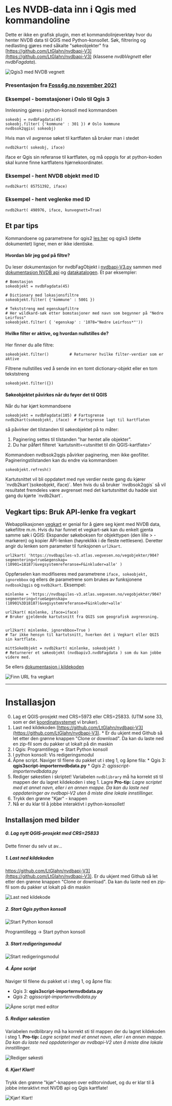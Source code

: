 # Les NVDB-data inn i Qgis med kommandoline 

Dette er ikke en grafisk plugin, men et kommandolinjeverktøy hvor du henter 
NVDB data til QGIS med Python-konsollet. Søk, filtrering og nedlasting gjøres med såkalte "søkeobjekter" fra [https://github.com/LtGlahn/nvdbapi-V3](https://github.com/LtGlahn/nvdbapi-V3) (klassene _nvdbVegnett_ eller _nvdbFagdata_). 

![Qgis3 med NVDB vegnett](./pic/qgis3_vegnettklett.png)

### Presentasjon fra [Foss4g.no november 2021](https://github.com/LtGlahn/nvdbapi-V3/blob/master/pic/nvdb2qgis-foss4gno-2021-11-11.pdf)

### Eksempel - bomstasjoner i Oslo til Qgis 3
Innlesning gjøres i python-konsoll med kommandoen 

```
sokeobj = nvdbFagdata(45) 
sokeobj.filter( {'kommune' : 301 }) # Oslo kommune 
nvdbsok2qgis( sokeobj) 
```

Hvis man vil avgrense søket til kartflaten så bruker man i stedet
```
nvdb2kart( sokeobj, iface) 
```
iface er Qgis sin referanse til kartflaten, og må oppgis for at python-koden skal kunne finne kartflatens hjørnekoordinater. 

### Eksempel - hent NVDB objekt med ID

```
nvdb2kart( 85751392, iface) 
```

### Eksempel - hent veglenke med ID

```
nvdb2kart( 498976, iface, kunvegnett=True)
```


## Et par tips

Kommandoene og parametrene for qgis2 [les her](./qgisscript-importernvdbdata.py) og qgis3 (dette dokumentet) ligner, men er ikke identiske. 


#### Hvordan blir jeg god på filtre? 

Du leser dokumentasjon for nvdbFagObjekt i [nvdbapi-V3.py](./README.md) sammen med [dokumentasjon NVDB api](https://nvdbapiles-v3.atlas.vegvesen.no/dokumentasjon/) og [datakatalogen](https://datakatalogen.vegdata.no/).  Et par eksempler: 


```
# Bomstasjon
sokeobjekt = nvdbFagdata(45) 

# Dictionary med lokasjonsfiltre
sokeobjekt.filter( {'kommune' : 5001 })

# Tekststreng med egenskapfiltre
# Her wildkard-søk etter bomstasjoner med navn som begynner på "Nedre Leirfoss"
sokeobjekt.filter( { 'egenskap' : '1078="Nedre Leirfoss*"')) 
``` 

#### Hvilke filter er aktive, og hvordan nullstilles de?

Her finner du alle filtre: 
```
sokeobjekt.filter()         # Returnerer hvilke filter-verdier som er aktive 
```
Filtrene nullstilles ved å sende inn en tomt dictionary-objekt eller en tom tekststreng
```
sokeobjekt.filter({}) 
``` 


#### Søkeobjektet påvirkes når du føyer det til QGIS

Når du har kjørt kommandoene
```
sokeobjekt = nvdbFagdata(105) # Fartsgrense
nvdb2kart(sokeobjekt, iface)  # Fartsgrense lagt til kartflaten
```
så påvirker det tilstanden til søkeobjektet på to måter: 

  1. Paginering settes til tilstanden "har hentet alle objekter". 
  2. Du har påført filteret ´kartutsnitt=\<utsnittet til din QGIS-kartflate\>' 

Kommandoen nvdbsok2qgis påvirker paginering, men ikke geofilter. Pagineringstilstanden  kan du endre via kommandoen 
```
sokeobjekt.refresh()
```

Kartutsnittet vil bli oppdatert med nye verdier neste gang du kjører ´nvdb2kart´(sokeobjekt, iface)´. Men hvis du så bruker ´nvdbsok2qgis´ så vil resultatet fremdeles være avgrenset med det kartutsnittet du hadde sist gang du kjørte ´nvdb2kart´. 

## Vegkart tips: Bruk API-lenke fra vegkart

Webapplikasjonen [vegkart](http://vegkart.no) er genial for å gjøre seg kjent med NVDB data, søkefiltre m.m. Hvis du har funnet et vegkart-søk kan du enkelt gjenta samme søk i QGIS: Ekspander søkeboksen for objekttypen (den lille > - markøren) og kopier API-lenken (høyreklikk i de fleste nettlesere). Deretter angir du lenken som parameter til funksjonen `url2kart`. 

```
url2kart( 'https://nvdbapiles-v3.atlas.vegvesen.no/vegobjekter/904?segmentering=true&egenskap=(10901=18187)&vegsystemreferanse=F&inkluder=alle' ) 
```

Oppførselen  kan modifiseres med parametrene `iface, sokeobjekt, ignorebbox` og ellers de parametrene som brukes av funksjonene `nvdbsok2qgis` og `nvdb2kart`. Eksempel: 

```
minlenke = 'https://nvdbapiles-v3.atlas.vegvesen.no/vegobjekter/904?segmentering=true&egenskap=(10901%3D18187)&vegsystemreferanse=F&inkluder=alle' 

url2kart( minlenke, iface=iface) 
# Bruker gjeldende kartutsnitt fra QGIS som geografisk avgrensning. 


url2kart( minlenke, ignorebbox=True ) 
# Tar ikke hensyn til kartutsnitt, hverken det i Vegkart eller QGIS sin kartflate. 

mittSokeObjekt = nvdb2kart( minlenke, sokeobjekt ) 
# Returnerer et søkeobjekt (nvdbapiv3.nvdbFagdata ) som du kan jobbe videre med. 
```

Se ellers [dokumentasjon i kildekoden](https://github.com/LtGlahn/nvdbapi-V3/blob/edebe7867d1d6781ee968e9f5c0294bd6e3047a6/nvdbapiV3qgis3.py#L669) 

![Finn URL fra vegkart](./pic/qgis3vegkarttips.png)

-------------------

# Installasjon 

  0. Lag et QGIS-prosjekt med CRS=5973 eller CRS=25833. (UTM sone 33, som er det [koordinatsystemet](https://www.vegdata.no/2020/03/11/nytt-referansesystem-nvdb/) vi bruker). 
  1. Last ned kildekoden [https://github.com/LtGlahn/nvdbapi-V3](https://github.com/LtGlahn/nvdbapi-V3). 
    * Er du ukjent med Github så let etter den grønne knappen "Clone or download". Da kan du laste ned en zip-fil som du pakker ut lokalt på din maskin
  2.  I Qgis: Programtillegg -> Start Python konsoll
  3. I python konsoll: Vis redigeringsmodul
  4. Åpne script. Naviger til filene du pakket ut i steg 1, og åpne fila: 
    * Qgis 3: **qgis3script-importernvdbdata.py**
	* _Qgis 2: qgisscript-importernvdbdata.py_
  5. Rediger søkestien i skriptet! Variabelen `nvdblibrary` må ha korrekt sti til mappen der du lagret kildekoden i steg 1. Lagre **Pro-tip:** _Lagre scriptet med et annet navn, eller i en annen mappe. Da kan du laste ned oppdateringer av nvdbapi-V2 uten å miste dine lokale innstillinger._ 
  6. Trykk den grønne "Kjør" - knappen
  7. Nå er du klar til å jobbe interaktivt i python-konsollet!
  
  
## Installasjon med bilder 

##### 0. Lag nytt QGIS-prosjekt med CRS=25833

Dette finner du selv ut av... 

##### 1. Last ned kildekoden

https://github.com/LtGlahn/nvdbapi-V3](https://github.com/LtGlahn/nvdbapi-V3). 
Er du ukjent med Github så let etter den grønne knappen "Clone or download". Da kan du laste ned en zip-fil som du pakker ut lokalt på din maskin

![Last ned kildekode](./pic/github_downloadzip.png)

##### 2. Start Qgis python konsoll

![Start Python konsoll](./pic/qgis3_startPythonKonsoll.png)

Programtillegg -> Start python konsoll

##### 3. Start redigeringsmodul

![Start redigeringsmodul](./pic/qgis3_startRedigeringModul.png)

##### 4. Åpne script 

Naviger til filene du pakket ut i steg 1, og åpne fila: 
  * Qgis 3: **qgis3script-importernvdbdata.py**
  * _Qgis 2: qgisscript-importernvdbdata.py_
  
![Åpne script med editor](./pic/qgis3_finnScript.png) 

##### 5. Rediger søkestien

Variabelen nvdblibrary må ha korrekt sti til mappen der du lagret kildekoden i steg 1.  **Pro-tip:** _Lagre scriptet med et annet navn, eller i en annen mappe. Da kan du laste ned oppdateringer av nvdbapi-V2 uten å miste dine lokale innstillinger._ 

![Rediger søkesti](./pic/qgis3_rediger_sti.png)

##### 6. Kjør! Klart! 

Trykk den grønne "kjør"-knappen over editorvinduet, og du er klar til å jobbe interaktivt mot NVDB api og Qgis kartflate! 

![Kjør! Klart!](./pic/qgis3_startScript.png)
